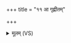+++
title = "११ आ गृह्णीतम्"

+++
<details><summary>मूलम् (VS)</summary>

आ गृ॑ह्णीतं॒ सं बृ॑हतं प्राणापा॒नान्न्य॑र्बुदे।  
नि॑वा॒शा घोषाः॒ सं य॑न्त्व॒मित्रे॑षु समी॒क्षय॑न्रदि॒ते अ॑र्बुदे॒ तव॑ ॥
</details>